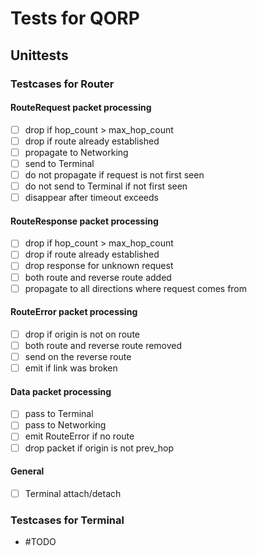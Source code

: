 # Tests for QORP

## Unittests

### Testcases for Router

#### RouteRequest packet processing

- [ ] drop if hop_count > max_hop_count
- [ ] drop if route already established
- [ ] propagate to Networking
- [ ] send to Terminal
- [ ] do not propagate if request is not first seen
- [ ] do not send to Terminal if not first seen
- [ ] disappear after timeout exceeds

#### RouteResponse packet processing

- [ ] drop if hop_count > max_hop_count
- [ ] drop if route already established
- [ ] drop response for unknown request
- [ ] both route and reverse route added
- [ ] propagate to all directions where request comes from

#### RouteError packet processing

- [ ] drop if origin is not on route
- [ ] both route and reverse route removed
- [ ] send on the reverse route
- [ ] emit if link was broken

#### Data packet processing

- [ ] pass to Terminal
- [ ] pass to Networking
- [ ] emit RouteError if no route
- [ ] drop packet if origin is not prev_hop

#### General

- [ ] Terminal attach/detach

### Testcases for Terminal

- #TODO
